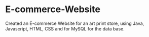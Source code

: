# E-commerce-Website

Created an E-commerce Website for an art print store, using Java, Javascript, HTML, CSS and for MySQL for the data base.

